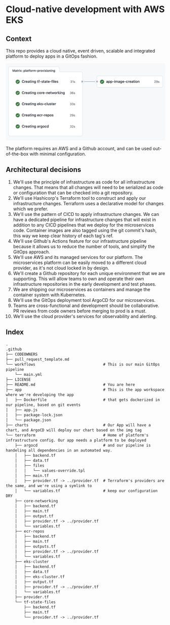 # Cloud-native development with AWS EKS

## Context
This repo provides a cloud native, event driven, scalable and integrated platform to deploy apps in a GitOps fashion.

![workflow](./workflow.png)

The platform requires an AWS and a Github account, and can be used out-of-the-box with minimal configuration.

## Architectural decisions

1. We'll use the principle of infrastructure as code for all infrastructure changes. That means that all changes will need to be serialized as code or configuration that can be checked into a git repository.
2. We'll use Hashicorp's Terraform tool to construct and apply our infrastructure changes. Terraform uses a declarative model for changes which we prefer.
3. We'll use the pattern of CICD to apply infrastructure changes. We can have a dedicated pipeline for infrastructure changes that will exist in addition to any CICD pipelines that we deploy for the microservices code. Container images are also tagged using the git commit's hash, this way we keep clear history of each tag's ref.
4. We'll use Github's Actions feature for our infrastructure pipeline because it allows us to reduce the number of tools, and simplify the GitOps approach.
5. We'll use AWS and its managed services for our platform. The microservices platform can be easily moved to a different cloud provider, as it's not cloud locked in by design.
6. We'll create a Github repository for each unique environment that we are supporting. This will allow teams to own and operate their own infrastructure repositories in the early development and test phases.
7. We are shipping our microservices as containers and manage the container system with Kubernetes.
8. We'll use the GitOps deployment tool ArgoCD for our microservices.
9. Teams are cross-functional and development should be collaborative. PR reviews from code owners before merging to prod is a must.
10. We'll use the cloud provider's services for observability and alerting.

## Index
```
.
.github
├── CODEOWNERS
├── pull_request_template.md
└── workflows                              # This is our main GitOps pipeline
    └── main.yml
├── LICENSE
├── README.md                              # You are here   
├── app                                    # This is the app workspace where we're developing the app
│   ├── Dockerfile                         # that gets dockerized in our pipeline, based on git events
│   ├── app.js
│   ├── package-lock.json
│   └── package.json
├── charts                                 # Our App will have a chart, and ArgoCD will deploy our chart based on the img tag
└── terraform                              # Home of platform's infrastructure config. Our app needs a platform to be deployed
    ├── argocd                             # and our pipeline is handeling all dependencies in an automated way.
    │   ├── backend.tf
    │   ├── data.tf
    │   ├── files
    │   │   └── values-override.tpl
    │   ├── main.tf
    │   ├── provider.tf -> ../provider.tf  # Terraform's providers are the same, and we're using a symlink to 
    │   └── variables.tf                   # keep our configuration DRY
    ├── core-networking
    │   ├── backend.tf
    │   ├── main.tf
    │   ├── output.tf
    │   ├── provider.tf -> ../provider.tf
    │   └── variables.tf
    ├── ecr-repos
    │   ├── backend.tf
    │   ├── main.tf
    │   ├── outputs.tf
    │   ├── provider.tf -> ../provider.tf
    │   └── variables.tf
    ├── eks-cluster
    │   ├── backend.tf
    │   ├── data.tf
    │   ├── eks-cluster.tf
    │   ├── output.tf
    │   ├── provider.tf -> ../provider.tf
    │   └── variables.tf
    ├── provider.tf
    └── tf-state-files
        ├── backend.tf
        ├── main.tf
        └── provider.tf -> ../provider.tf

```